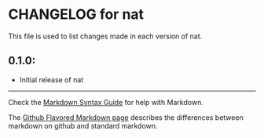 # CHANGELOG for nat

This file is used to list changes made in each version of nat.

## 0.1.0:

* Initial release of nat

- - -
Check the [Markdown Syntax Guide](http://daringfireball.net/projects/markdown/syntax) for help with Markdown.

The [Github Flavored Markdown page](http://github.github.com/github-flavored-markdown/) describes the differences between markdown on github and standard markdown.
